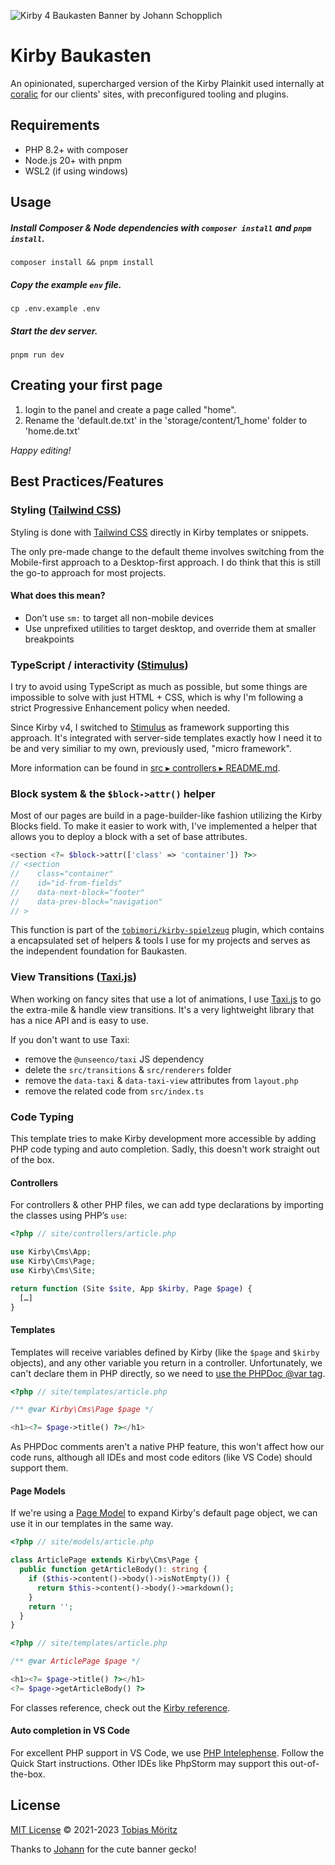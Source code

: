 ![Kirby 4 Baukasten Banner by Johann Schopplich](/.github/banner.png)

# Kirby Baukasten

An opinionated, supercharged version of the Kirby Plainkit used internally at
[coralic](https://coralic.com) for our clients' sites, with preconfigured tooling
and plugins.

## Requirements

- PHP 8.2+ with composer
- Node.js 20+ with pnpm
- WSL2 (if using windows)

## Usage

##### Install Composer & Node dependencies with `composer install` and `pnpm install`.

```
composer install && pnpm install
```

##### Copy the example `env` file.

```
cp .env.example .env
```

##### Start the dev server.

```
pnpm run dev
```

## Creating your first page

1. login to the panel and create a page called "home".
2. Rename the 'default.de.txt' in the 'storage/content/1_home' folder to 'home.de.txt'

_Happy editing!_

## Best Practices/Features

### Styling ([Tailwind CSS](https://tailwindcss.com/))

Styling is done with [Tailwind CSS](https://tailwindcss.com/) directly in Kirby templates or snippets.

The only pre-made change to the default theme involves switching from the Mobile-first approach to a Desktop-first approach. I do think that this is still the go-to approach for most projects.

#### What does this mean?

- Don’t use `sm:` to target all non-mobile devices
- Use unprefixed utilities to target desktop, and override them at smaller breakpoints

### TypeScript / interactivity ([Stimulus](https://stimulus.hotwired.dev/))

I try to avoid using TypeScript as much as possible, but some things are impossible to solve with just HTML + CSS, which is why I'm following a strict Progressive Enhancement policy when needed.

Since Kirby v4, I switched to [Stimulus](https://stimulus.hotwired.dev/) as framework supporting this approach. It's integrated with server-side templates exactly how I need it to be and very similiar to my own, previously used, "micro framework".

More information can be found in [src ▸ controllers ▸ README.md](src/controllers/README.md).

### Block system & the `$block->attr()` helper

Most of our pages are build in a page-builder-like fashion utilizing the Kirby Blocks field. To make it easier to work with, I've implemented a helper that allows you to deploy a block with a set of base attributes.

```php
<section <?= $block->attr(['class' => 'container']) ?>>
// <section
//    class="container"
//    id="id-from-fields"
//    data-next-block="footer"
//    data-prev-block="navigation"
// >
```

This function is part of the [`tobimori/kirby-spielzeug`](https://github.com/tobimori/kirby-spielzeug) plugin, which contains a encapsulated set of helpers & tools I use for my projects and serves as the independent foundation for Baukasten.

### View Transitions ([Taxi.js](https://taxi.js.org/))

When working on fancy sites that use a lot of animations, I use [Taxi.js](https://taxi.js.org/) to go the extra-mile & handle view transitions. It's a very lightweight library that has a nice API and is easy to use.

If you don't want to use Taxi:

- remove the `@unseenco/taxi` JS dependency
- delete the `src/transitions` & `src/renderers` folder
- remove the `data-taxi` & `data-taxi-view` attributes from `layout.php`
- remove the related code from `src/index.ts`

### Code Typing

This template tries to make Kirby development more accessible by adding PHP code
typing and auto completion. Sadly, this doesn't work straight out of the box.

#### Controllers

For controllers & other PHP files, we can add type declarations by importing the classes using
PHP’s `use`:

```php
<?php // site/controllers/article.php

use Kirby\Cms\App;
use Kirby\Cms\Page;
use Kirby\Cms\Site;

return function (Site $site, App $kirby, Page $page) {
  […]
}
```

#### Templates

Templates will receive variables defined by Kirby (like the `$page` and `$kirby`
objects), and any other variable you return in a controller. Unfortunately, we can't
declare them in PHP directly, so we need to
[use the PHPDoc @var tag](https://github.com/php-fig/fig-standards/blob/2668020622d9d9eaf11d403bc1d26664dfc3ef8e/proposed/phpdoc-tags.md#517-var).

```php
<?php // site/templates/article.php

/** @var Kirby\Cms\Page $page */

<h1><?= $page->title() ?></h1>
```

As PHPDoc comments aren't a native PHP feature, this won't affect how our code
runs, although all IDEs and most code editors (like VS Code) should support
them.

#### Page Models

If we're using a
[Page Model](https://getkirby.com/docs/guide/templates/page-models) to expand
Kirby's default page object, we can use it in our templates in the same way.

```php
<?php // site/models/article.php

class ArticlePage extends Kirby\Cms\Page {
  public function getArticleBody(): string {
    if ($this->content()->body()->isNotEmpty()) {
      return $this->content()->body()->markdown();
    }
    return '';
  }
}
```

```php
<?php // site/templates/article.php

/** @var ArticlePage $page */

<h1><?= $page->title() ?></h1>
<?= $page->getArticleBody() ?>
```

For classes reference, check out the
[Kirby reference](https://getkirby.com/docs/reference/objects).

#### Auto completion in VS Code

For excellent PHP support in VS Code, we use
[PHP Intelephense](https://marketplace.visualstudio.com/items?itemName=bmewburn.vscode-intelephense-client).
Follow the Quick Start instructions. Other IDEs like PhpStorm may support this
out-of-the-box.

## License

[MIT License](.github/LICENSE) © 2021-2023 [Tobias Möritz](https://github.com/tobimori)

Thanks to [Johann](https://github.com/johannschopplich) for the cute banner gecko!
